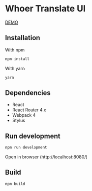 # Whoer Translate UI

[DEMO](https://westtrade.github.io/whoer/)

## Installation

With npm
```sh
npm install
```
With yarn
```sh
yarn
```

## Dependencies

- React
- React Router 4.x
- Webpack 4
- Stylus


## Run development

```sh
npm run development
```
Open  in browser (http://localhost:8080/)

## Build

```sh
npm build
```
